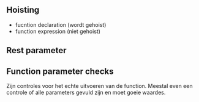 ## Hoisting
- fucntion declaration (wordt gehoist)
- function expression (niet gehoist)

## Rest parameter


## Function parameter checks

Zijn controles voor het echte uitvoeren van de function. Meestal even een controle of alle parameters gevuld zijn en moet goeie waardes.
